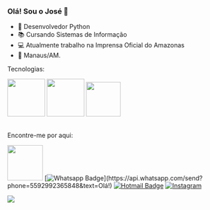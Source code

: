 ### Olá! Sou o José 👋


- 🐍 Desenvolvedor Python  
- 📚 Cursando Sistemas de Informação
- 💻 Atualmente trabalho na Imprensa Oficial do Amazonas
- :house_with_garden: Manaus/AM.

Tecnologias:

<div>
<img width="85" src="https://img.shields.io/badge/Python-3776AB?style=for-the-badge&logo=python&logoColor=white" />
<img width="85" src="https://img.shields.io/badge/Django-092E20?style=for-the-badge&logo=django&logoColor=white"/>
<img width="78" src="https://img.shields.io/badge/Flask-000000?style=for-the-badge&logo=flask&logoColor=white"/>
</div><br>




Encontre-me por aqui:

<a href="https://www.linkedin.com/in/jos%C3%A9-guilherme-prado-lins-filho-02a773178/"><img src="https://img.shields.io/badge/LinkedIn-0077B5?style=for-the-badge&logo=linkedin&logoColor=white))" width="80"></img></a>
[![Whatsapp Badge](https://img.shields.io/badge/-Whatsapp-4CA143?style=flat-square&labelColor=4CA143&logo=whatsapp&logoColor=white&link=https://api.whatsapp.com/send?phone=5592992365848&text=Olá!)](https://api.whatsapp.com/send?phone=5592992365848&text=Olá!)
[![Hotmail Badge](https://img.shields.io/badge/-Hotmail-0078D4?style=flat-square&logo=microsoft-outlook&logoColor=white&link=mailto:zeguilhermelins@hotmail.com)](zeguilhermelins@hotmail.com)
[![Instagram](https://img.shields.io/badge/-Instagram-E4405F?style=flat-square&logo=Instagram&logoColor=white&link=https://www.instagram.com/guilherme.lins/)](https://www.instagram.com/guilherme.lins/)


![](https://komarev.com/ghpvc/?username=zeguil&color=blue&style=flat)
